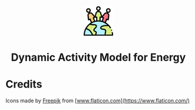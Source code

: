 <!-- PROJECT LOGO -->
<br />
<p align="center">
    <a href="#important">
        <img src="inputs/icons/002-feminism.svg" alt="Logo" height="80" id="logo">
    </a>
    <h1 align="center"> Dynamic Activity Model for Energy</h1>
</p>



# Credits

Icons made by [Freepik](https://www.freepik.com) from [www.flaticon.com](https://www.flaticon.com/)
